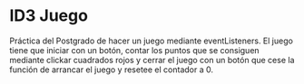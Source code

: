 # ID3 Juego
 Práctica del Postgrado de hacer un juego mediante eventListeners.
 El juego tiene que iniciar con un botón, contar los puntos que se consiguen mediante clickar cuadrados rojos y cerrar el juego con un botón que cese la función de arrancar el juego y resetee el contador a 0.
